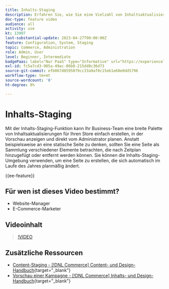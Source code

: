```yaml
---
title: Inhalts-Staging
description: Erfahren Sie, wie Sie eine Vielzahl von Inhaltsaktualisierungen für Ihren Store direkt vom Administrator erstellen, in der Vorschau anzeigen und planen können.
doc-type: feature video
audience: all
activity: use
kt: 13907
last-substantial-update: 2023-04-27T00:00:00Z
feature: Configuration, System, Staging
topic: Commerce, Administration
role: Admin, User
level: Beginner, Intermediate
badgePaas: label="Nur PaaS" type="Informative" url="https://experienceleague.adobe.com/de/docs/commerce/user-guides/product-solutions" tooltip="Gilt nur für Adobe Commerce in Cloud-Projekten (von Adobe verwaltete PaaS-Infrastruktur) und lokale Projekte."
exl-id: fc5a7cd3-905a-49ac-86b8-215dd8c36d73
source-git-commit: efb067d8595079cc33a9af0c15eb1e60e0dd5796
workflow-type: tm+mt
source-wordcount: '0'
ht-degree: 0%

---
```


# Inhalts-Staging

Mit der Inhalts-Staging-Funktion kann Ihr Business-Team eine breite Palette von Inhaltsaktualisierungen für Ihren Store einfach erstellen, in der Vorschau anzeigen und direkt vom Administrator planen. Anstatt beispielsweise an eine statische Seite zu denken, sollten Sie eine Seite als Sammlung verschiedener Elemente betrachten, die nach Zeitplan hinzugefügt oder entfernt werden können. Sie können die Inhalts-Staging-Umgebung verwenden, um eine Seite zu erstellen, die sich automatisch im Laufe des Jahres planmäßig ändert.

{{ee-feature}}

## Für wen ist dieses Video bestimmt?

- Website-Manager
- E-Commerce-Marketer

## Videoinhalt

>[!VIDEO](https://video.tv.adobe.com/v/343784?quality=12&learn=on)

## Zusätzliche Ressourcen

- [Content-Staging - [!DNL Commerce] Content- und Design-Handbuch](https://experienceleague.adobe.com/docs/commerce-admin/content-design/staging/content-staging.html?lang=de){target="_blank"}
- [Vorschau einer Kampagne - [!DNL Commerce] Inhalts- und Design-Handbuch](https://experienceleague.adobe.com/docs/commerce-admin/content-design/staging/content-staging-preview.html?lang=de){target="_blank"}
